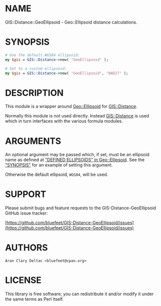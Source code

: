 # NAME

GIS::Distance::GeoEllipsoid - Geo::Ellipsoid distance calculations.

# SYNOPSIS

```perl
# Use the default WGS84 ellipsoid:
my $gis = GIS::Distance->new( 'GeoEllipsoid' );

# Set to a custom ellipsoid:
my $gis = GIS::Distance->new( 'GeoEllipsoid', 'NAD27' );
```

# DESCRIPTION

This module is a wrapper around [Geo::Ellipsoid](https://metacpan.org/pod/Geo::Ellipsoid) for [GIS::Distance](https://metacpan.org/pod/GIS::Distance).

Normally this module is not used directly.  Instead [GIS::Distance](https://metacpan.org/pod/GIS::Distance)
is used which in turn interfaces with the various formula modules.

# ARGUMENTS

An optional argument may be passed which, if set, must be an ellipsoid
name as defined at ["DEFINED ELLIPSOIDS" in Geo::Ellipsoid](https://metacpan.org/pod/Geo::Ellipsoid#DEFINED-ELLIPSOIDS).  See the
["SYNOPSIS"](#synopsis) for an example of setting this argument.

Otherwise the default ellipsoid, `WGS84`, will be used.

# SUPPORT

Please submit bugs and feature requests to the
GIS-Distance-GeoEllipsoid GitHub issue tracker:

[https://github.com/bluefeet/GIS-Distance-GeoEllipsoid/issues](https://github.com/bluefeet/GIS-Distance-GeoEllipsoid/issues)

# AUTHORS

```
Aran Clary Deltac <bluefeet@cpan.org>
```

# LICENSE

This library is free software; you can redistribute it and/or modify
it under the same terms as Perl itself.
